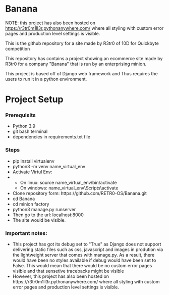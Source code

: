# Banana
NOTE: this project has also been hosted on https://r3tr0m1ll3r.pythonanywhere.com/ where all styling with custom error pages and production level settings is visible.

This is the github repository for a site made by R3tr0 of 10D for Quickbyte competition

This repository has contains a project showing an ecommerce site made by R3tr0 for a company "Banana" that is run by an enterprising minion.

This project is based off of Django web framework and Thus requires the users to run it in a python environment.

<h1>Project Setup</h1>
<h3>Prerequisits</h3>
<ul>
  <li>Python 3.9</li>
  <li>git bash terminal</li>
  <li>dependencies in requirements.txt file</>
</ul>
  
<h3>Steps</h3>
<ul>
  <li>pip install virtualenv</li>
  <li>python3 -m venv name_virtual_env</li>
  <li>Activate Virtul Env:<li/>
  <ul>
    <li>On linux: source name_virtual_env/bin/activate</li>
    <li>On windows: name_virtual_env\Scripts\activate </li>
  </ul>
  <li>Clone repository form: https://github.com/RETR0-OS/Banana.git </li>
  <li>cd Banana </li>
  <li>cd minion factory </li>
  <li>python3 manage.py runserver </li>
  <li>Then go to the url: localhost:8000</li>
  <li>The site would be visible.</li>
</ul> 
  <h3> Important notes:</h3>
  <ul>
    <li>This project has got its debug set to "True" as Django does not support delivering static files such as css, javascript and images in prodution via the lightweight server that comes with manage.py. As a result, there would have been no styles available if debug would have been set to False. This would mean that there would be no custom error pages visible and that sensetive tracebacks might be visible</li>
    <li>However, this project has also been hosted on https://r3tr0m1ll3r.pythonanywhere.com/ where all styling with custom error pages and production level settings is visible.</li>
  </ul>
